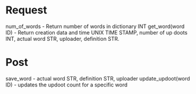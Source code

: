 # Request
num_of_words - Return number of words in dictionary INT
get_word(word ID) - Return creation data and time UNIX TIME STAMP, number of up doots INT, actual word STR, uploader, definition STR.

# Post
save_word - actual word STR, definition STR, uploader
update_updoot(word ID) - updates the updoot count for a specific word
